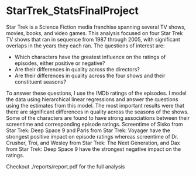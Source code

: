 # StarTrek_StatsFinalProject

Star Trek is a Science Fiction media franchise spanning several TV shows, movies, books, and video games. This analysis focused on four Star Trek TV shows that ran in sequence from 1987 through 2005, with significant overlaps in the years they each ran. The questions of interest are:

- Which characters have the greatest influence on the ratings of episodes, either positive or negative?
- Are their differences in quality across the directors?
- Are their differences in quality across the four shows and their constituent seasons?

To answer these questions, I use the IMDb ratings of the episodes. I model the data using hierarchical linear regressions and answer the questions using the estimates from this model. The most important results were that there are significant differences in quality across the seasons of the shows. Some of the characters are found to have strong associations between their screentime and corresponding episode ratings. Screentime of Sisko from Star Trek: Deep Space 9 and Paris from Star Trek: Voyager have the strongest positive impact on episode ratings whereas screentime of Dr. Crusher, Troi, and Wesley from Star Trek: The Next Generation, and Dax from Star Trek: Deep Space 9 have the strongest negative impact on the ratings.

Checkout ./reports/report.pdf for the full analysis
